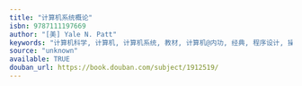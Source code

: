 ```yaml
---
title: "计算机系统概论"
isbn: 9787111197669
author: "[美] Yale N. Patt"
keywords: "计算机科学, 计算机, 计算机系统, 教材, 计算机@内功, 经典, 程序设计, 操作系统"
source: "unknown"
available: TRUE
douban_url: https://book.douban.com/subject/1912519/
---
```

